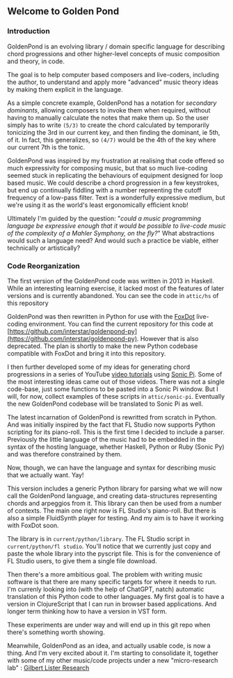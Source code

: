 ## Welcome to Golden Pond

### Introduction

GoldenPond is an evolving library / domain specific language for describing chord progressions and other higher-level concepts of music composition and theory, in code.

The goal is to help computer based composers and live-coders, including the author, to understand and apply more "advanced" music theory ideas by making them explicit in the language.

As a simple concrete example, GoldenPond has a notation for *secondary dominants*, allowing composers to invoke them when required, without having to manually calculate the notes that make them up. So the user simply has to write `(5/3)` to create the chord calculated by temporarily tonicizing the 3rd in our current key, and then finding the dominant, ie 5th, of it. In fact, this generalizes, so `(4/7)` would be the 4th of the key where our current 7th is the tonic.


GoldenPond was inspired by my frustration at realising that code offered so much expressivity for composing music, but that so much live-coding seemed stuck in replicating the behaviours of equipment designed for loop based music. We could describe a chord progression in a few keystrokes, but end up continually fiddling with a number repreenting the cutoff frequency of a low-pass filter. Text is a wonderfully expressive medium, but we're using it as the world's least ergonomically efficient knob!

Ultimately I'm guided by the question: "*could a music programming language be expressive enough that it would be possible to live-code music of the complexity of a Mahler Symphony, on the fly?*" What abstractions would such a language need? And would such a practice be viable, either technically or artistically?


### Code Reorganization

The first version of the GoldenPond code was written in 2013 in Haskell. While an interesting learning exercise, it lacked most of the features of later versions and is currently abandoned. You can see the code in `attic/hs` of this repository

GoldenPond was then rewritten in Python for use with the [FoxDot](https://github.com/Qirky/FoxDot) live-coding environment. You can find the current repository for this code at [https://github.com/interstar/goldenpond-py](https://github.com/interstar/goldenpond-py). However that is also deprecated. The plan is shortly to make the new Python codebase compatible with FoxDot and bring it into this repository.

I then further developed some of my ideas for generating chord progressions in a series of YouTube [video tutorials](https://www.youtube.com/watch?v=qd8SEL_rTNw&list=PLuBDEereAQUz2iiEZb7yGLH0Bzi52egGp) using [Sonic Pi](https://sonic-pi.net/). Some of the most interesting ideas came out of those videos. There was not a single code-base, just some functions to be pasted into a Sonic Pi window. But I will, for now, collect examples of these scripts in `attic/sonic-pi`. Eventually the new GoldenPond codebase will be translated to Sonic Pi as well.

The latest incarnation of GoldenPond is rewritted from scratch in Python. And was initially inspired by the fact that FL Studio now supports Python scripting for its piano-roll. This is the first time I decided to include a parser. Previously the little language of the music had to be embedded in the syntax of the hosting language, whether Haskell, Python or Ruby (Sonic Py) and was therefore constrained by them.

Now, though, we can have the language and syntax for describing music that we actually want. Yay!

This version includes a generic Python library for parsing what we will now call the GoldenPond language, and creating data-structures representing chords and arpeggios from it. This library can then be used from a number of contexts. The main one right now is FL Studio's piano-roll. But there is also a simple FluidSynth player for testing. And my aim is to have it working with FoxDot soon.

The library is in `current/python/library`. The FL Studio script in `current/python/fl studio`. You'll notice that we currently just copy and paste the whole library into the pyscript file. This is for the convenience of FL Studio users, to give them a single file download.


Then there's a more ambitious goal. The problem with writing music software is that there are many specific targets for where it needs to run. I'm currenly looking into (with the help of ChatGPT, natch) automatic translation of this Python code to other languages. My first goal is to have a version in ClojureScript that I can run in browser based applications. And longer term thinking how to have a version in VST form. 

These experiments are under way and will end up in this git repo when there's something worth showing.

Meanwhile, GoldenPond as an idea, and actually usable code, is now a thing. And I'm very excited about it. I'm starting to consolidate it, together with some of my other music/code projects under a new "micro-research lab" : [Gilbert Lister Research](http://gilbertlisterresearch.com)
